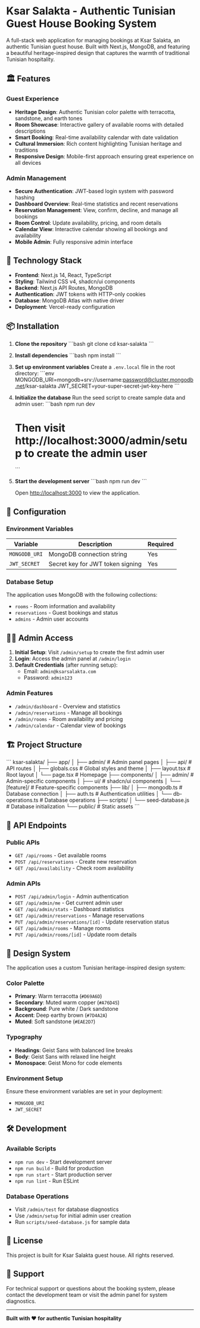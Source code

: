 # Ksar Salakta - Authentic Tunisian Guest House Booking System

A full-stack web application for managing bookings at Ksar Salakta, an authentic Tunisian guest house. Built with Next.js, MongoDB, and featuring a beautiful heritage-inspired design that captures the warmth of traditional Tunisian hospitality.

## 🏛️ Features

### Guest Experience
- **Heritage Design**: Authentic Tunisian color palette with terracotta, sandstone, and earth tones
- **Room Showcase**: Interactive gallery of available rooms with detailed descriptions
- **Smart Booking**: Real-time availability calendar with date validation
- **Cultural Immersion**: Rich content highlighting Tunisian heritage and traditions
- **Responsive Design**: Mobile-first approach ensuring great experience on all devices

### Admin Management
- **Secure Authentication**: JWT-based login system with password hashing
- **Dashboard Overview**: Real-time statistics and recent reservations
- **Reservation Management**: View, confirm, decline, and manage all bookings
- **Room Control**: Update availability, pricing, and room details
- **Calendar View**: Interactive calendar showing all bookings and availability
- **Mobile Admin**: Fully responsive admin interface

## 🚀 Technology Stack

- **Frontend**: Next.js 14, React, TypeScript
- **Styling**: Tailwind CSS v4, shadcn/ui components
- **Backend**: Next.js API Routes, MongoDB
- **Authentication**: JWT tokens with HTTP-only cookies
- **Database**: MongoDB Atlas with native driver
- **Deployment**: Vercel-ready configuration

## 📦 Installation

1. **Clone the repository**
   \`\`\`bash
   git clone <repository-url>
   cd ksar-salakta
   \`\`\`

2. **Install dependencies**
   \`\`\`bash
   npm install
   \`\`\`

3. **Set up environment variables**
   Create a `.env.local` file in the root directory:
   \`\`\`env
   MONGODB_URI=mongodb+srv://username:password@cluster.mongodb.net/ksar-salakta
   JWT_SECRET=your-super-secret-jwt-key-here
   \`\`\`

4. **Initialize the database**
   Run the seed script to create sample data and admin user:
   \`\`\`bash
   npm run dev
   # Then visit http://localhost:3000/admin/setup to create the admin user
   \`\`\`

5. **Start the development server**
   \`\`\`bash
   npm run dev
   \`\`\`

   Open [http://localhost:3000](http://localhost:3000) to view the application.

## 🔧 Configuration

### Environment Variables

| Variable | Description | Required |
|----------|-------------|----------|
| `MONGODB_URI` | MongoDB connection string | Yes |
| `JWT_SECRET` | Secret key for JWT token signing | Yes |

### Database Setup

The application uses MongoDB with the following collections:
- `rooms` - Room information and availability
- `reservations` - Guest bookings and status
- `admins` - Admin user accounts

## 👨‍💼 Admin Access

1. **Initial Setup**: Visit `/admin/setup` to create the first admin user
2. **Login**: Access the admin panel at `/admin/login`
3. **Default Credentials** (after running setup):
   - Email: `admin@ksarsalakta.com`
   - Password: `admin123`

### Admin Features
- `/admin/dashboard` - Overview and statistics
- `/admin/reservations` - Manage all bookings
- `/admin/rooms` - Room availability and pricing
- `/admin/calendar` - Calendar view of bookings

## 🏗️ Project Structure

\`\`\`
ksar-salakta/
├── app/
│   ├── admin/           # Admin panel pages
│   ├── api/             # API routes
│   ├── globals.css      # Global styles and theme
│   ├── layout.tsx       # Root layout
│   └── page.tsx         # Homepage
├── components/
│   ├── admin/           # Admin-specific components
│   ├── ui/              # shadcn/ui components
│   └── [feature]/       # Feature-specific components
├── lib/
│   ├── mongodb.ts       # Database connection
│   ├── auth.ts          # Authentication utilities
│   └── db-operations.ts # Database operations
├── scripts/
│   └── seed-database.js # Database initialization
└── public/              # Static assets
\`\`\`

## 🔌 API Endpoints

### Public APIs
- `GET /api/rooms` - Get available rooms
- `POST /api/reservations` - Create new reservation
- `GET /api/availability` - Check room availability

### Admin APIs
- `POST /api/admin/login` - Admin authentication
- `GET /api/admin/me` - Get current admin user
- `GET /api/admin/stats` - Dashboard statistics
- `GET /api/admin/reservations` - Manage reservations
- `PUT /api/admin/reservations/[id]` - Update reservation status
- `GET /api/admin/rooms` - Manage rooms
- `PUT /api/admin/rooms/[id]` - Update room details

## 🎨 Design System

The application uses a custom Tunisian heritage-inspired design system:

### Color Palette
- **Primary**: Warm terracotta (`#D69A6D`)
- **Secondary**: Muted warm copper (`#A76D45`)
- **Background**: Pure white / Dark sandstone
- **Accent**: Deep earthy brown (`#7D4A2A`)
- **Muted**: Soft sandstone (`#EAE2D7`)

### Typography
- **Headings**: Geist Sans with balanced line breaks
- **Body**: Geist Sans with relaxed line height
- **Monospace**: Geist Mono for code elements

### Environment Setup
Ensure these environment variables are set in your deployment:
- `MONGODB_URI`
- `JWT_SECRET`

## 🛠️ Development

### Available Scripts
- `npm run dev` - Start development server
- `npm run build` - Build for production
- `npm run start` - Start production server
- `npm run lint` - Run ESLint

### Database Operations
- Visit `/admin/test` for database diagnostics
- Use `/admin/setup` for initial admin user creation
- Run `scripts/seed-database.js` for sample data

## 📝 License

This project is built for Ksar Salakta guest house. All rights reserved.

## 🤝 Support

For technical support or questions about the booking system, please contact the development team or visit the admin panel for system diagnostics.

---

**Built with ❤️ for authentic Tunisian hospitality**
